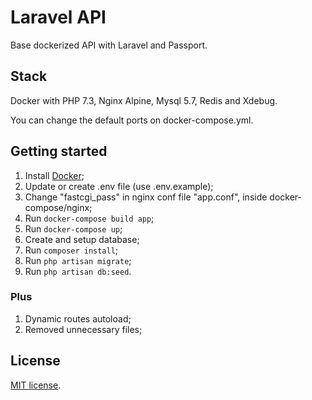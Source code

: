 # Laravel API 
Base dockerized API with Laravel and Passport.

## Stack 
Docker with PHP 7.3, Nginx Alpine, Mysql 5.7, Redis and Xdebug.

You can change the default ports on docker-compose.yml.

## Getting started
1. Install [Docker](https://docs.docker.com/get-docker/);
1. Update or create .env file (use .env.example);
1. Change "fastcgi_pass" in nginx conf file "app.conf", inside docker-compose/nginx; 
1. Run `docker-compose build app`;
1. Run `docker-compose up`;
1. Create and setup database;
1. Run `composer install`;
1. Run `php artisan migrate`;
1. Run `php artisan db:seed`.

### Plus
1. Dynamic routes autoload;
1. Removed unnecessary files;

## License

[MIT license](https://opensource.org/licenses/MIT).
